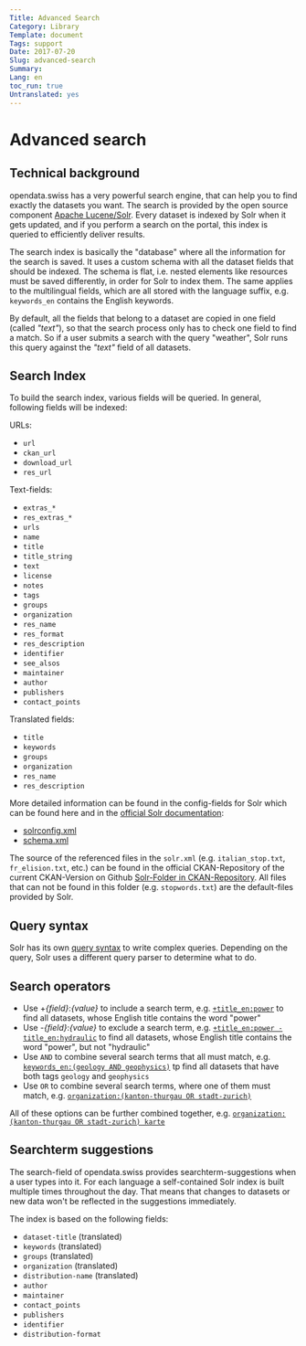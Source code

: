 ```yaml
---
Title: Advanced Search
Category: Library
Template: document
Tags: support
Date: 2017-07-20
Slug: advanced-search
Summary:
Lang: en
toc_run: true
Untranslated: yes
---
```


<a name="advanced-search"></a>
# Advanced search

<a name="technical-background"></a>
## Technical background

opendata.swiss has a very powerful search engine, that can help you to find exactly the datasets you want.
The search is provided by the open source component [Apache Lucene/Solr](http://lucene.apache.org/solr/).
Every dataset is indexed by Solr when it gets updated, and if you perform a search on the portal, this index is queried to efficiently deliver results.

The search index is basically the "database" where all the information for the search is saved.
It uses a custom schema with all the dataset fields that should be indexed.
The schema is flat, i.e. nested elements like resources must be saved differently, in order for Solr to index them.
The same applies to the multilingual fields, which are all stored with the language suffix, e.g. `keywords_en` contains the English keywords.

By default, all the fields that belong to a dataset are copied in one field (called _"text"_), so that the search process only has to check one field to find a match.
So if a user submits a search with the query "weather", Solr runs this query against the _"text"_ field of all datasets.

<a name="search-index"></a>
## Search Index
To build the search index, various fields will be queried. In general, following fields will be indexed:

URLs:
* `url`
* `ckan_url`
* `download_url`
* `res_url`

Text-fields:
* `extras_*`
* `res_extras_*`
* `urls`
* `name`
* `title`
* `title_string`
* `text`
* `license`
* `notes`
* `tags`
* `groups`
* `organization`
* `res_name`
* `res_format`
* `res_description`
* `identifier`
* `see_alsos`
* `maintainer`
* `author`
* `publishers`
* `contact_points`

Translated fields:
* `title`
* `keywords`
* `groups`
* `organization`
* `res_name`
* `res_description`

More detailed information can be found in the config-fields for Solr which can be found here and in the [official Solr documentation](https://lucene.apache.org/solr/guide/6_6/index.html):
* [solrconfig.xml](https://github.com/opendata-swiss/ckanext-switzerland/blob/master/solr/solrconfig.xml)
* [schema.xml](https://github.com/opendata-swiss/ckanext-switzerland/blob/master/solr/schema.xml)

The source of the referenced files in the `solr.xml` (e.g. `italian_stop.txt`, `fr_elision.txt`, etc.) can be found in the official CKAN-Repository of the current CKAN-Version on Github [Solr-Folder in CKAN-Repository](https://github.com/ckan/ckan/tree/master/ckanext/multilingual/solr). All files that can not be found in this folder (e.g. `stopwords.txt`) are the default-files provided by Solr.

<a name="query-syntax"></a>
## Query syntax

Solr has its own [query syntax](http://lucene.apache.org/core/3_6_0/queryparsersyntax.html) to write complex queries.
Depending on the query, Solr uses a different query parser to determine what to do.

<a name="search-operators"></a>
## Search operators

* Use +_{field}_:_{value}_ to include a search term, e.g. [`+title_en:power`](https://opendata.swiss/en/dataset?q=title_en%3Apower) to find all datasets, whose English title contains the word "power"
* Use -_{field}_:_{value}_ to exclude a search term, e.g. [`+title_en:power -title_en:hydraulic`](https://opendata.swiss/en/dataset?q=%2Btitle_en%3Apower+-title_en%3Ahydraulic) to find all datasets, whose English title contains the word "power", but not "hydraulic"
* Use `AND` to combine several search terms that all must match, e.g. [`keywords_en:(geology AND geophysics)`](https://opendata.swiss/en/dataset?q=keywords_en%3A%28geology+AND+geophysics%29) tp find all datasets that have both tags `geology` and `geophysics`
* Use `OR` to combine several search terms, where one of them must match, e.g. [`organization:(kanton-thurgau OR stadt-zurich)`](https://opendata.swiss/en/dataset?q=organization%3A%28kanton-thurgau+OR+stadt-zurich%29)

All of these options can be further combined together, e.g. [`organization:(kanton-thurgau OR stadt-zurich) karte`](https://opendata.swiss/en/dataset?q=organization%3A%28kanton-thurgau+OR+stadt-zurich%29+karte)

<a name="searchterm-suggestions"></a>
## Searchterm suggestions
The search-field of opendata.swiss provides searchterm-suggestions when a user types into it. For each language a self-contained Solr index is built multiple times throughout the day. That means that changes to datasets or new data won't be reflected in the suggestions immediately. 

The index is based on the following fields:

* `dataset-title` (translated)
* `keywords` (translated)
* `groups` (translated)
* `organization` (translated)
* `distribution-name` (translated)
* `author`
* `maintainer`
* `contact_points`
* `publishers`
* `identifier`
* `distribution-format`
